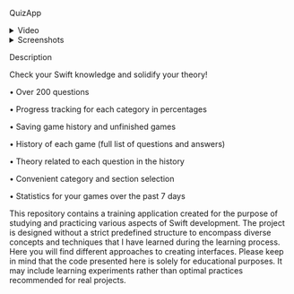 QuizApp

<details><summary>Video</summary>

https://github.com/YaNeGleb/QuizApp/assets/129688148/6641cefd-4564-4b89-a1f8-a85a3d76ecce

https://github.com/YaNeGleb/QuizApp/assets/129688148/bb82d7fc-5277-4d4b-b1e6-8f8afb47b6c7

https://github.com/YaNeGleb/QuizApp/assets/129688148/1cb8fa73-1e5c-4d8b-852b-390b92d614bc

</details>

<details><summary>Screenshots</summary>

![Снимок экрана 2023-08-13 в 20 57 39](https://github.com/YaNeGleb/QuizApp/assets/129688148/cfd2230d-ee73-4c1f-8230-403878ce97ff)
![Снимок экрана 2023-08-13 в 20 57 50](https://github.com/YaNeGleb/QuizApp/assets/129688148/d560da79-aca8-460e-924b-782b69860f4f)
![Снимок экрана 2023-08-13 в 20 58 04](https://github.com/YaNeGleb/QuizApp/assets/129688148/36d9b99b-7446-4fbc-b6c6-0a936d080754)
![Снимок экрана 2023-08-13 в 20 58 42](https://github.com/YaNeGleb/QuizApp/assets/129688148/d8421ad5-7a9c-409d-8d7d-ccd1b584f0da)
![Снимок экрана 2023-08-13 в 20 59 00](https://github.com/YaNeGleb/QuizApp/assets/129688148/9ed66957-994e-431b-8874-6e0367ed5c4a)
![Снимок экрана 2023-08-13 в 20 59 55](https://github.com/YaNeGleb/QuizApp/assets/129688148/95637d66-44e1-4956-a6cd-6d96c498ade6)
![Снимок экрана 2023-08-13 в 20 59 29](https://github.com/YaNeGleb/QuizApp/assets/129688148/adfa5074-26ab-4207-bded-e325ef646937)

  
</details>

Description

Check your Swift knowledge and solidify your theory!

• Over 200 questions

• Progress tracking for each category in percentages

• Saving game history and unfinished games

• History of each game (full list of questions and answers)

• Theory related to each question in the history

• Convenient category and section selection

• Statistics for your games over the past 7 days


This repository contains a training application created for the purpose of studying and practicing various aspects of Swift development. The project is designed without a strict predefined structure to encompass diverse concepts and techniques that I have learned during the learning process. Here you will find different approaches to creating interfaces.
Please keep in mind that the code presented here is solely for educational purposes. It may include learning experiments rather than optimal practices recommended for real projects.
